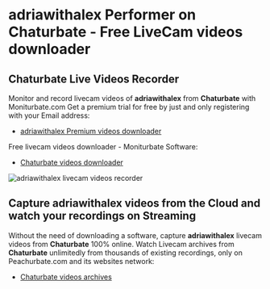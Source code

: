 # adriawithalex Performer on Chaturbate - Free LiveCam videos downloader

## Chaturbate Live Videos Recorder

Monitor and record livecam videos of **adriawithalex** from **Chaturbate** with Moniturbate.com
Get a premium trial for free by just and only registering with your Email address:
* [adriawithalex Premium videos downloader](https://moniturbate.com/request-demo-licence-key.html)

Free livecam videos downloader - Moniturbate Software:
* [Chaturbate videos downloader](https://moniturbate.com/moniturbate-download-software.html)

![adriawithalex livecam videos recorder](https://peachurnet.com/templates/moniturbate-software.png)


## Capture adriawithalex videos from the Cloud and watch your recordings on Streaming

Without the need of downloading a software, capture **adriawithalex** livecam videos from **Chaturbate** 100% online.
Watch Livecam archives from **Chaturbate** unlimitedly from thousands of existing recordings, only on Peachurbate.com and its websites network:
* [Chaturbate videos archives](https://peachurnet.com/)